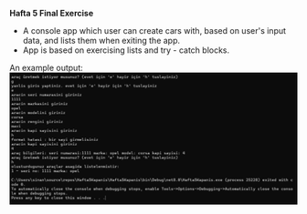 **Hafta 5 Final Exercise**
- A console app which user can create cars with, based on user's input data, and lists them when exiting the app.
- App is based on exercising lists and try - catch blocks.

An example output:
![alt text](https://github.com/SinanSenkul/Hafta5Kapanis/blob/master/output.png)
